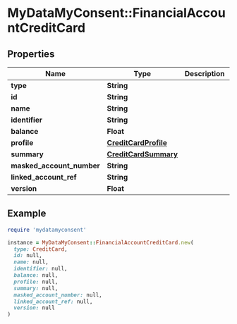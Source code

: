 # MyDataMyConsent::FinancialAccountCreditCard

## Properties

| Name | Type | Description | Notes |
| ---- | ---- | ----------- | ----- |
| **type** | **String** |  |  |
| **id** | **String** |  |  |
| **name** | **String** |  |  |
| **identifier** | **String** |  |  |
| **balance** | **Float** |  |  |
| **profile** | [**CreditCardProfile**](CreditCardProfile.md) |  |  |
| **summary** | [**CreditCardSummary**](CreditCardSummary.md) |  |  |
| **masked_account_number** | **String** |  |  |
| **linked_account_ref** | **String** |  |  |
| **version** | **Float** |  |  |

## Example

```ruby
require 'mydatamyconsent'

instance = MyDataMyConsent::FinancialAccountCreditCard.new(
  type: CreditCard,
  id: null,
  name: null,
  identifier: null,
  balance: null,
  profile: null,
  summary: null,
  masked_account_number: null,
  linked_account_ref: null,
  version: null
)
```

